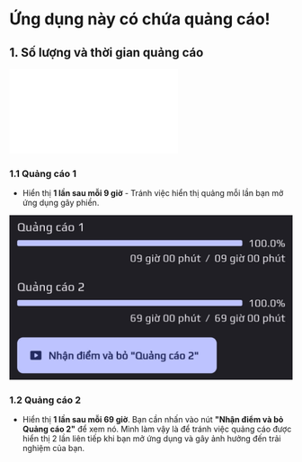 # Ứng dụng này có chứa quảng cáo!

## 1. Số lượng và thời gian quảng cáo

![Quảng cáo chỉ hiển thị khi đạt 100%](images/ads/index.json)

### 1.1 Quảng cáo 1

- Hiển thị __1 lần sau mỗi 9 giờ__ - Tránh việc hiển thị quảng mỗi lần bạn mở ứng dụng gây phiền.

![Quảng cáo chỉ hiển thị khi đạt 100%](images/ad_status.jpg)

### 1.2 Quảng cáo 2

- Hiển thị __1 lần sau mỗi 69 giờ__. Bạn cần nhấn vào nút __"Nhận điểm và bỏ Quảng cáo 2"__ để xem nó. Mình làm vậy là để tránh việc quảng cáo được hiển thị 2 lần liên tiếp khi bạn mở ứng dụng và gây ảnh hưởng đến trải nghiệm của bạn.
